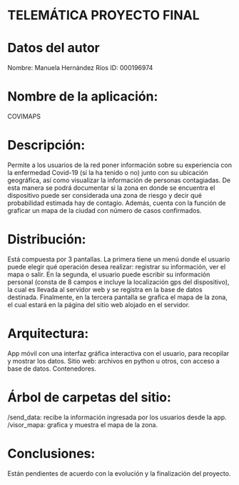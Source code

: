 # TELEMÁTICA PROYECTO FINAL

# Datos del autor
Nombre: Manuela Hernández Ríos
ID: 000196974
# Nombre de la aplicación:
COVIMAPS
# Descripción:
Permite a los usuarios de la red poner información sobre su experiencia con la enfermedad Covid-19 (si la ha tenido o no) junto con su ubicación geográfica, así como visualizar la información de personas contagiadas. De esta manera se podrá documentar si la zona en donde se encuentra el dispositivo puede ser considerada una zona de riesgo y decir qué probabilidad estimada hay de contagio. Además, cuenta con la función de graficar un mapa de la ciudad con número de casos confirmados. 
# Distribución:
Está compuesta por 3 pantallas. La primera tiene un menú donde el usuario puede elegir qué operación desea realizar: registrar su información, ver el mapa o salir. En la segunda, el usuario puede escribir su información personal (consta de 8 campos e incluye la localización gps del dispositivo), la cual es llevada al servidor web y se registra en la base de datos destinada. Finalmente, en la tercera pantalla se grafica el mapa de la zona, el cual estará en la página del sitio web alojado en el servidor. 
# Arquitectura:
App móvil con una interfaz gráfica interactiva con el usuario, para recopilar y mostrar los datos.
Sitio web: archivos en python u otros, con acceso a base de datos.
Contenedores. 
# Árbol de carpetas del sitio:
/send_data: recibe la información ingresada por los usuarios desde la app.
/visor_mapa: grafica y muestra el mapa de la zona.
# Conclusiones:
Están pendientes de acuerdo con la evolución y la finalización del proyecto.
